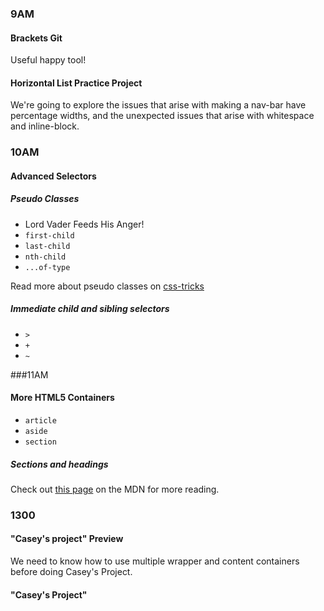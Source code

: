 ### 9AM
#### Brackets Git
Useful happy tool!

#### Horizontal List Practice Project
We're going to explore the issues that arise with making a nav-bar have percentage widths, and the unexpected issues that arise with whitespace and inline-block.


### 10AM
#### Advanced Selectors
##### Pseudo Classes
* Lord Vader Feeds His Anger!
* `first-child`
* `last-child`
* `nth-child`
* `...of-type`

Read more about pseudo classes on [css-tricks](http://css-tricks.com/pseudo-class-selectors/)

##### Immediate child and sibling selectors

* `>`
* `+`
* `~`

###11AM
#### More HTML5 Containers

* `article`
* `aside`
* `section`

##### Sections and headings

Check out [this page](https://developer.mozilla.org/en-US/docs/Web/Guide/HTML/Sections_and_Outlines_of_an_HTML5_document) on the MDN for more reading.


### 1300
#### "Casey's project" Preview
We need to know how to use multiple wrapper and content containers before doing Casey's Project.

#### "Casey's Project"

